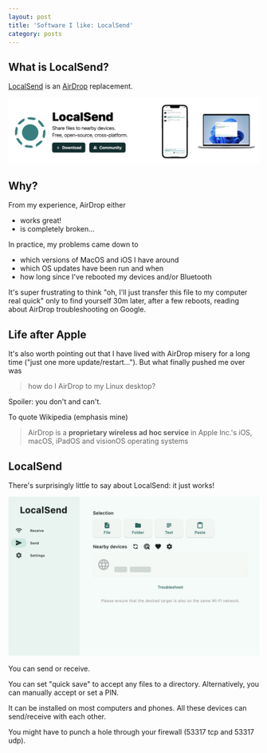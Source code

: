 ```yaml
---
layout: post
title: 'Software I like: LocalSend'
category: posts
---
```


## What is LocalSend?

[LocalSend](https://localsend.org/) is an [AirDrop](https://en.wikipedia.org/wiki/AirDrop) replacement.

[![localsend banner from its website](/assets/like-localsend/localsend.jpg)](/assets/like-localsend/localsend.jpg)

## Why?

From my experience, AirDrop either
- works great!
- is completely broken...

In practice, my problems came down to
- which versions of MacOS and iOS I have around
- which OS updates have been run and when
- how long since I've rebooted my devices and/or Bluetooth

It's super frustrating to think "oh, I'll just transfer this file to my computer real quick"
only to find yourself 30m later, after a few reboots, reading about AirDrop troubleshooting on Google.

## Life after Apple

It's also worth pointing out that I have lived with AirDrop misery for a long time ("just one more update/restart..."). But what finally pushed me over was

> how do I AirDrop to my Linux desktop?

Spoiler: you don't and can't.

To quote Wikipedia (emphasis mine)

> AirDrop is a **proprietary wireless ad hoc service** in Apple Inc.'s iOS, macOS, iPadOS and visionOS operating systems

## LocalSend

There's surprisingly little to say about LocalSend: it just works!

[![sample localsend ui](/assets/like-localsend/localsend-ui.jpg)](/assets/like-localsend/localsend-ui.jpg)

You can send or receive.

You can set "quick save" to accept any files to a directory. Alternatively, you can manually accept or set a PIN.

It can be installed on most computers and phones. All these devices can send/receive with each other.

You might have to punch a hole through your firewall (53317 tcp and 53317 udp).


